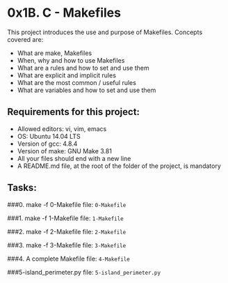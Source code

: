 # 0x1B. C - Makefiles
This project introduces the use and purpose of Makefiles. Concepts covered are:

- What are make, Makefiles
- When, why and how to use Makefiles
- What are a rules and how to set and use them
- What are explicit and implicit rules
- What are the most common / useful rules
- What are variables and how to set and use them

## Requirements for this project:
- Allowed editors: vi, vim, emacs
- OS: Ubuntu 14.04 LTS
- Version of gcc: 4.8.4
- Version of make: GNU Make 3.81
- All your files should end with a new line
- A README.md file, at the root of the folder of the project, is mandatory

## Tasks:
###0. make -f 0-Makefile
file: ```0-Makefile```

###1. make -f 1-Makefile
file: ```1-Makefile```

###2. make -f 2-Makefile
file: ```2-Makefile```

###3. make -f 3-Makefile
file: ```3-Makefile```

###4. A complete Makefile
file: ```4-Makefile```

###5-island_perimeter.py
file: ```5-island_perimeter.py```